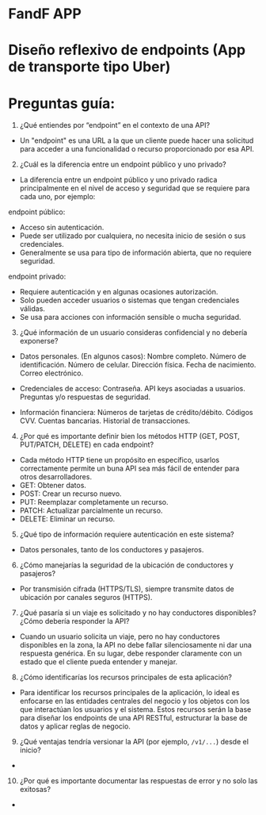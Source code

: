 # FandF APP
# Diseño reflexivo de endpoints (App de transporte tipo Uber)

# Preguntas guía:

1. ¿Qué entiendes por “endpoint” en el contexto de una API?

- Un "endpoint" es una URL a la que un cliente puede hacer una solicitud para acceder a una funcionalidad o recurso proporcionado por esa API.

2. ¿Cuál es la diferencia entre un endpoint público y uno privado?

- La diferencia entre un endpoint público y uno privado radica principalmente en el nivel de acceso y seguridad que se requiere para cada uno, por ejemplo:

endpoint público:
- Acceso sin autenticación.
- Puede ser utilizado por cualquiera, no necesita inicio de sesión o sus credenciales.
- Generalmente se usa para tipo de información abierta, que no requiere seguridad.

endpoint privado:
- Requiere autenticación y en algunas ocasiones autorización.
- Solo pueden acceder usuarios o sistemas que tengan credenciales válidas.
- Se usa para acciones con información sensible o mucha seguridad.

3. ¿Qué información de un usuario consideras confidencial y no debería exponerse?

- Datos personales. (En algunos casos):
Nombre completo.
Número de identificación.
Número de celular.
Dirección física.
Fecha de nacimiento.
Correo electrónico.

- Credenciales de acceso:
Contraseña.
API keys asociadas a usuarios.
Preguntas y/o respuestas de seguridad.

- Información financiera:
Números de tarjetas de crédito/débito.
Códigos CVV.
Cuentas bancarias.
Historial de transacciones.

4. ¿Por qué es importante definir bien los métodos HTTP (GET, POST, PUT/PATCH, DELETE) en cada endpoint?

- Cada método HTTP tiene un propósito en específico, usarlos correctamente permite un buna API sea más fácil de entender para otros desarrolladores.
- GET: Obtener datos.
- POST: Crear un recurso nuevo.
- PUT: Reemplazar completamente un recurso.
- PATCH: Actualizar parcialmente un recurso.
- DELETE: Eliminar un recurso.

5. ¿Qué tipo de información requiere autenticación en este sistema?

- Datos personales, tanto de los conductores y pasajeros.

6. ¿Cómo manejarías la seguridad de la ubicación de conductores y pasajeros?

- Por transmisión cifrada (HTTPS/TLS), siempre transmite datos de ubicación por canales seguros (HTTPS).

7. ¿Qué pasaría si un viaje es solicitado y no hay conductores disponibles? ¿Cómo debería responder la API?

- Cuando un usuario solicita un viaje, pero no hay conductores disponibles en la zona, la API no debe fallar silenciosamente ni dar una respuesta genérica. En su lugar, debe responder claramente con un estado que el cliente pueda entender y manejar.

8. ¿Cómo identificarías los recursos principales de esta aplicación?

- Para identificar los recursos principales de la aplicación, lo ideal es enfocarse en las entidades centrales del negocio y los objetos con los que interactúan los usuarios y el sistema. Estos recursos serán la base para diseñar los endpoints de una API RESTful, estructurar la base de datos y aplicar reglas de negocio.

9. ¿Qué ventajas tendría versionar la API (por ejemplo, `/v1/...`) desde el inicio?

-

10. ¿Por qué es importante documentar las respuestas de error y no solo las exitosas?

-
